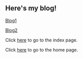 ## Here's my blog!


[Blog1](blog/2021-12-07-FirstPost.md)

[Blog2](blog/2021-12-08-SecondPost.md)

Click [here](index.md) to go to the index page.

Click [here](home.md) to go to the home page.

